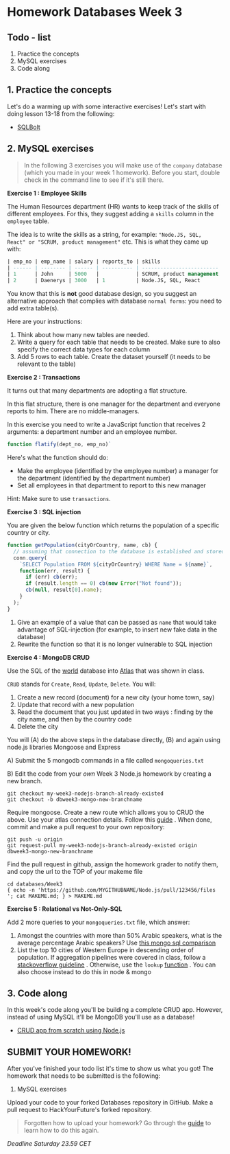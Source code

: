 # Homework Databases Week 3

## **Todo - list**

1. Practice the concepts
2. MySQL exercises
3. Code along

## 1. **Practice the concepts**

Let's do a warming up with some interactive exercises! Let's start with doing lesson 13-18 from the following:

- [SQLBolt](https://sqlbolt.com/lesson/select_queries_introduction)

## 2. **MySQL exercises**

> In the following 3 exercises you will make use of the `company` database (which you made in your week 1 homework). Before you start, double check in the command line to see if it's still there.

**Exercise 1 : Employee Skills**

The Human Resources department (HR) wants to keep track of the skills of different employees. For this, they suggest adding a `skills` column in the `employee` table.

The idea is to write the skills as a string, for example: `"Node.JS, SQL, React" or "SCRUM, product management"` etc. This is what they came up with:

```sql
| emp_no | emp_name | salary | reports_to | skills                    |
| ------ | -------- | ------ | ---------- | ------------------------- |
| 1      | John     | 5000   |            | SCRUM, product management |
| 2      | Daenerys | 3000   | 1          | Node.JS, SQL, React       |
```

You know that this is **not** good database design, so you suggest an alternative approach that complies with database `normal forms`: you need to add extra table(s).

Here are your instructions:

1. Think about how many new tables are needed.
2. Write a query for each table that needs to be created. Make sure to also specify the correct data types for each column
3. Add 5 rows to each table. Create the dataset yourself (it needs to be relevant to the table)

**Exercise 2 : Transactions**

It turns out that many departments are adopting a flat structure.

In this flat structure, there is one manager for the department and everyone reports to him. There are no middle-managers.

In this exercise you need to write a JavaScript function that receives 2 arguments: a department number and an employee number.

```js
function flatify(dept_no, emp_no)`
```

Here's what the function should do:

- Make the employee (identified by the employee number) a manager for the department (identified by the department number)
- Set all employees in that department to report to this new manager

Hint: Make sure to use `transactions`.

**Exercise 3 : SQL injection**

You are given the below function which returns the population of a specific country or city.

```js
function getPopulation(cityOrCountry, name, cb) {
  // assuming that connection to the database is established and stored as conn
  conn.query(
    `SELECT Population FROM ${cityOrCountry} WHERE Name = ${name}`,
    function(err, result) {
      if (err) cb(err);
      if (result.length == 0) cb(new Error("Not found"));
      cb(null, result[0].name);
    }
  );
}
```

1. Give an example of a value that can be passed as `name` that would take advantage of SQL-injection (for example, to insert new fake data in the database)
2. Rewrite the function so that it is no longer vulnerable to SQL injection

**Exercise 4 : MongoDB CRUD**

Use the SQL of the [world](../Week1/databases/world.sql) database into [Atlas](https://www.mongodb.com/cloud/atlas) that was shown in class.

`CRUD` stands for `Create`, `Read`, `Update`, `Delete`. You will:

1. Create a new record (document) for a new city (your home town, say)
2. Update that record with a new population
3. Read the document that you just updated in two ways : finding by the city name, and then by the country code
4. Delete the city

You will
(A) do the above steps in the database directly,
(B) and again using node.js libraries Mongoose and Express

A) Submit the 5 mongodb commands in a file called `mongoqueries.txt`

B) Edit the code from your _own_ Week 3 Node.js homework by creating a new branch.

    git checkout my-week3-nodejs-branch-already-existed
    git checkout -b dbweek3-mongo-new-branchname

Require mongoose. Create a new route which allows you to CRUD the above. Use your atlas connection details. Follow this [guide](https://alligator.io/nodejs/crud-operations-mongoose-mongodb-atlas/) . When done, commit and make a pull request to your own repository:

    git push -u origin
    git request-pull my-week3-nodejs-branch-already-existed origin dbweek3-mongo-new-branchname

Find the pull request in github, assign the homework grader to notify them, and copy the url to the TOP of your makeme file

```
cd databases/Week3
{ echo -n 'https://github.com/MYGITHUBNAME/Node.js/pull/123456/files '; cat MAKEME.md; } > MAKEME.md
```

**Exercise 5 : Relational vs Not-Only-SQL**

Add 2 more queries to your `mongoqueries.txt` file, which answer:

1. Amongst the countries with more than 50% Arabic speakers, what is the average percentage Arabic speakers? Use [this mongo sql comparison](https://docs.mongodb.com/manual/reference/sql-aggregation-comparison/)
2. List the top 10 cities of Western Europe in descending order of population. If aggregation pipelines were covered in class, follow a [stackoverflow guideline](https://stackoverflow.com/questions/35583569/mongodb-aggregation-with-lookup-limit-some-fields-to-return-from-query) . Otherwise, use the `lookup` [function](https://docs.mongodb.com/manual/reference/operator/aggregation/lookup/#lookup-single-equality) . You can also choose instead to do this in node & mongo

## 3. **Code along**

In this week's code along you'll be building a complete CRUD app. However, instead of using MySQL it'll be MongoDB you'll use as a database!

- [CRUD app from scratch using Node.js](https://www.youtube.com/watch?v=CyTWPr_WwdI)

## **SUBMIT YOUR HOMEWORK!**

After you've finished your todo list it's time to show us what you got! The homework that needs to be submitted is the following:

1. MySQL exercises

Upload your code to your forked Databases repository in GitHub. Make a pull request to HackYourFuture's forked repository.

> Forgotten how to upload your homework? Go through the [guide](../hand-in-homework-guide.md) to learn how to do this again.

_Deadline Saturday 23.59 CET_
